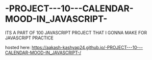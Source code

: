 # -PROJECT---10---CALENDAR-MOOD-IN_JAVASCRIPT-
ITS A PART OF 100 JAVASCRIPT PROJECT THAT I GONNA MAKE FOR JAVASCRIPT PRACTICE


hosted here: https://aakash-kashyap24.github.io/-PROJECT---10---CALENDAR-MOOD-IN_JAVASCRIPT-/
